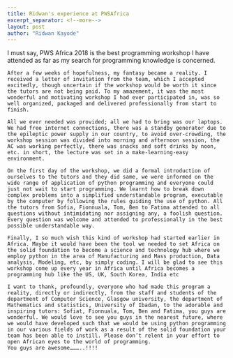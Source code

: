 ```yaml
---
title: Ridwan's experience at PWSAfrica
excerpt_separator: <!--more-->
layout: post
author: "Ridwan Kayode"
---
```


I must say, PWS Africa 2018 is the best programming workshop I have attended as far as my search for programming knowledge is concerned.

    After a few weeks of hopefulness, my fantasy became a reality. I received a letter of invitation from the team, which I accepted excitedly, though uncertain if the workshop would be worth it since the tutors are not being paid. To my amazement, it was the most wonderful and motivating workshop I had ever participated in, was so well organized, packaged and delivered professionally from start to finish.

<!--more-->

    All we ever needed was provided; all we had to bring was our laptops. We had free internet connections, there was a standby generator due to the epileptic power supply in our country, to avoid over-crowding, the workshop session was divided into morning and afternoon session, the AC was working perfectly, there was snacks and soft drinks by noon, etc. in short, the lecture was set in a make-learning-easy environment.

    On the first day of the workshop, we did a formal introduction of ourselves to the tutors and they did same, we were informed on the wide range of application of python programming and everyone could just not wait to start programming. We learnt how to break down complex problems into a simplified understandable program, executable by the computer by following the rules guiding the use of python. All the tutors from Sofia, Fionnuala, Tom, Ben to Fatima attended to all questions without intimidating nor assigning any, a foolish question. Every question was welcome and attended to professionally in the best possible understandable way.

    Finally, I so much wish this kind of workshop had started earlier in Africa. Maybe it would have been the tool we needed to set Africa on the solid foundation to become a science and technology hub where we employ python in the area of Manufacturing and Mass production, Data analysis, Modeling, etc, by simply coding. I will be glad to see this workshop come up every year in Africa until Africa becomes a programming hub like the US, UK, South Korea, India etc

    I want to thank, profoundly, everyone who had made this program a reality, directly or indirectly, from the staff and students of the department of Computer Science, Glasgow university, the department of Mathematics and statistics, University of Ibadan, to the adorable and inspiring tutors: Sofiat, Fionnuala, Tom, Ben and Fatima, you guys are wonderful. We would love to see you guys in the nearest future, where we would have developed such that we would be using python programming in our various fields of work as a result of the solid foundation your team has been able to instill. Please don’t relent in your effort to open African eyes to the world of programming. 
    You guys are awesome………..!!!!

